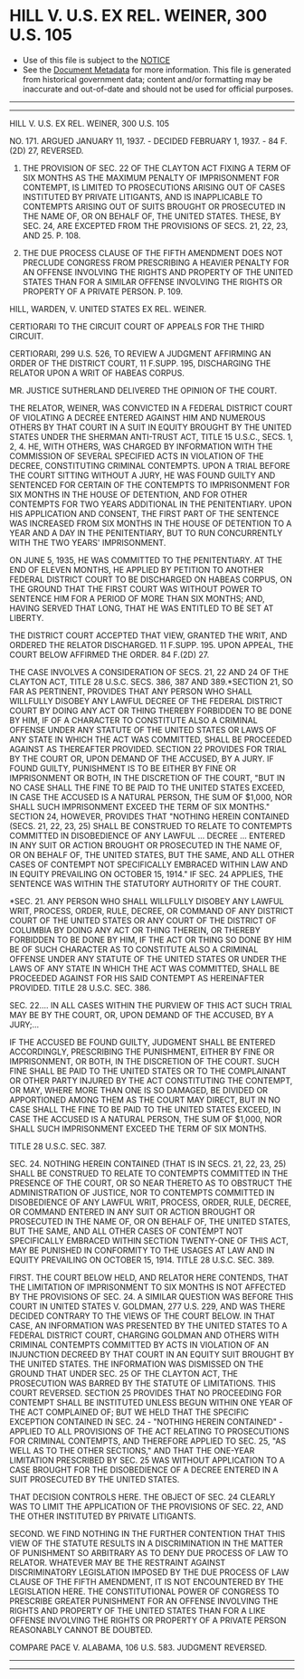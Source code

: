 ---
---

# HILL V. U.S. EX REL. WEINER, 300 U.S. 105

* Use of this file is subject to the [NOTICE](https://github.com/publicdocs/notice/blob/master/NOTICE)
* See the [Document Metadata](../../../) for more information.
  This file is generated from historical government data; content and/or formatting may be inaccurate and out-of-date and should not be used for official purposes.

----------
----------

HILL V. U.S. EX REL. WEINER, 300 U.S. 105

NO. 171.  ARGUED JANUARY 11, 1937.  - DECIDED FEBRUARY 1, 1937.  - 84 F.(2D) 27, REVERSED.

1.  THE PROVISION OF SEC. 22 OF THE CLAYTON ACT FIXING A TERM OF SIX MONTHS AS THE MAXIMUM PENALTY OF IMPRISONMENT FOR CONTEMPT, IS LIMITED TO PROSECUTIONS ARISING OUT OF CASES INSTITUTED BY PRIVATE LITIGANTS, AND IS INAPPLICABLE TO CONTEMPTS ARISING OUT OF SUITS BROUGHT OR PROSECUTED IN THE NAME OF, OR ON BEHALF OF, THE UNITED STATES.  THESE, BY SEC. 24, ARE EXCEPTED FROM THE PROVISIONS OF SECS. 21, 22, 23, AND 25.  P. 108.

2.  THE DUE PROCESS CLAUSE OF THE FIFTH AMENDMENT DOES NOT PRECLUDE CONGRESS FROM PRESCRIBING A HEAVIER PENALTY FOR AN OFFENSE INVOLVING THE RIGHTS AND PROPERTY OF THE UNITED STATES THAN FOR A SIMILAR OFFENSE INVOLVING THE RIGHTS OR PROPERTY OF A PRIVATE PERSON.  P. 109.

HILL, WARDEN, V. UNITED STATES EX REL. WEINER.

CERTIORARI TO THE CIRCUIT COURT OF APPEALS FOR THE THIRD CIRCUIT.

CERTIORARI, 299 U.S. 526, TO REVIEW A JUDGMENT AFFIRMING AN ORDER OF THE DISTRICT COURT, 11 F.SUPP.  195, DISCHARGING THE RELATOR UPON A WRIT OF HABEAS CORPUS.

MR. JUSTICE SUTHERLAND DELIVERED THE OPINION OF THE COURT.

THE RELATOR, WEINER, WAS CONVICTED IN A FEDERAL DISTRICT COURT OF VIOLATING A DECREE ENTERED AGAINST HIM AND NUMEROUS OTHERS BY THAT COURT IN A SUIT IN EQUITY BROUGHT BY THE UNITED STATES UNDER THE SHERMAN ANTI-TRUST ACT, TITLE 15 U.S.C., SECS. 1, 2, 4.  HE, WITH OTHERS, WAS CHARGED BY INFORMATION WITH THE COMMISSION OF SEVERAL SPECIFIED ACTS IN VIOLATION OF THE DECREE, CONSTITUTING CRIMINAL CONTEMPTS.  UPON A TRIAL BEFORE THE COURT SITTING WITHOUT A JURY, HE WAS FOUND GUILTY AND SENTENCED FOR CERTAIN OF THE CONTEMPTS TO IMPRISONMENT FOR SIX MONTHS IN THE HOUSE OF DETENTION, AND FOR OTHER CONTEMPTS FOR TWO YEARS ADDITIONAL IN THE PENITENTIARY.  UPON HIS APPLICATION AND CONSENT, THE FIRST PART OF THE SENTENCE WAS INCREASED FROM SIX MONTHS IN THE HOUSE OF DETENTION TO A YEAR AND A DAY IN THE PENITENTIARY, BUT TO RUN CONCURRENTLY WITH THE TWO YEARS' IMPRISONMENT.

ON JUNE 5, 1935, HE WAS COMMITTED TO THE PENITENTIARY.  AT THE END OF ELEVEN MONTHS, HE APPLIED BY PETITION TO ANOTHER FEDERAL DISTRICT COURT TO BE DISCHARGED ON HABEAS CORPUS, ON THE GROUND THAT THE FIRST COURT WAS WITHOUT POWER TO SENTENCE HIM FOR A PERIOD OF MORE THAN SIX MONTHS; AND, HAVING SERVED THAT LONG, THAT HE WAS ENTITLED TO BE SET AT LIBERTY.

THE DISTRICT COURT ACCEPTED THAT VIEW, GRANTED THE WRIT, AND ORDERED THE RELATOR DISCHARGED.  11 F.SUPP.  195.  UPON APPEAL, THE COURT BELOW AFFIRMED THE ORDER.  84 F.(2D) 27.

THE CASE INVOLVES A CONSIDERATION OF SECS. 21, 22 AND 24 OF THE CLAYTON ACT, TITLE 28 U.S.C. SECS. 386, 387 AND 389.\*SECTION 21, SO FAR AS PERTINENT, PROVIDES THAT ANY PERSON WHO SHALL WILLFULLY DISOBEY ANY LAWFUL DECREE OF THE FEDERAL DISTRICT COURT BY DOING ANY ACT OR THING THEREBY FORBIDDEN TO BE DONE BY HIM, IF OF A CHARACTER TO CONSTITUTE ALSO A CRIMINAL OFFENSE UNDER ANY STATUTE OF THE UNITED STATES OR LAWS OF ANY STATE IN WHICH THE ACT WAS COMMITTED, SHALL BE PROCEEDED AGAINST AS THEREAFTER PROVIDED.  SECTION 22 PROVIDES FOR TRIAL BY THE COURT OR, UPON DEMAND OF THE ACCUSED, BY A JURY.  IF FOUND GUILTY, PUNISHMENT IS TO BE EITHER BY FINE OR IMPRISONMENT OR BOTH, IN THE DISCRETION OF THE COURT, "BUT IN NO CASE SHALL THE FINE TO BE PAID TO THE UNITED STATES EXCEED, IN CASE THE ACCUSED IS A NATURAL PERSON, THE SUM OF $1,000, NOR SHALL SUCH IMPRISONMENT EXCEED THE TERM OF SIX MONTHS."  SECTION 24, HOWEVER, PROVIDES THAT "NOTHING HEREIN CONTAINED (SECS. 21, 22, 23, 25) SHALL BE CONSTRUED TO RELATE TO CONTEMPTS COMMITTED IN DISOBEDIENCE OF ANY LAWFUL  ...  DECREE  ...  ENTERED IN ANY SUIT OR ACTION BROUGHT OR PROSECUTED IN THE NAME OF, OR ON BEHALF OF, THE UNITED STATES, BUT THE SAME, AND ALL OTHER CASES OF CONTEMPT NOT SPECIFICALLY EMBRACED WITHIN LAW AND IN EQUITY PREVAILING ON OCTOBER 15, 1914."  IF SEC. 24 APPLIES, THE SENTENCE WAS WITHIN THE STATUTORY AUTHORITY OF THE COURT.

\*SEC. 21.  ANY PERSON WHO SHALL WILLFULLY DISOBEY ANY LAWFUL WRIT, PROCESS, ORDER, RULE, DECREE, OR COMMAND OF ANY DISTRICT COURT OF THE UNITED STATES OR ANY COURT OF THE DISTRICT OF COLUMBIA BY DOING ANY ACT OR THING THEREIN, OR THEREBY FORBIDDEN TO BE DONE BY HIM, IF THE ACT OR THING SO DONE BY HIM BE OF SUCH CHARACTER AS TO CONSTITUTE ALSO A CRIMINAL OFFENSE UNDER ANY STATUTE OF THE UNITED STATES OR UNDER THE LAWS OF ANY STATE IN WHICH THE ACT WAS COMMITTED, SHALL BE PROCEEDED AGAINST FOR HIS SAID CONTEMPT AS HEREINAFTER PROVIDED.  TITLE 28 U.S.C. SEC. 386.

SEC. 22....  IN ALL CASES WITHIN THE PURVIEW OF THIS ACT SUCH TRIAL MAY BE BY THE COURT, OR, UPON DEMAND OF THE ACCUSED, BY A JURY;...

IF THE ACCUSED BE FOUND GUILTY, JUDGMENT SHALL BE ENTERED ACCORDINGLY, PRESCRIBING THE PUNISHMENT, EITHER BY FINE OR IMPRISONMENT, OR BOTH, IN THE DISCRETION OF THE COURT.  SUCH FINE SHALL BE PAID TO THE UNITED STATES OR TO THE COMPLAINANT OR OTHER PARTY INJURED BY THE ACT CONSTITUTING THE CONTEMPT, OR MAY, WHERE MORE THAN ONE IS SO DAMAGED, BE DIVIDED OR APPORTIONED AMONG THEM AS THE COURT MAY DIRECT, BUT IN NO CASE SHALL THE FINE TO BE PAID TO THE UNITED STATES EXCEED, IN CASE THE ACCUSED IS A NATURAL PERSON, THE SUM OF $1,000, NOR SHALL SUCH IMPRISONMENT EXCEED THE TERM OF SIX MONTHS.

TITLE 28 U.S.C. SEC. 387.

SEC. 24.  NOTHING HEREIN CONTAINED (THAT IS IN SECS. 21, 22, 23, 25) SHALL BE CONSTRUED TO RELATE TO CONTEMPTS COMMITTED IN THE PRESENCE OF THE COURT, OR SO NEAR THERETO AS TO OBSTRUCT THE ADMINISTRATION OF JUSTICE, NOR TO CONTEMPTS COMMITTED IN DISOBEDIENCE OF ANY LAWFUL WRIT, PROCESS, ORDER, RULE, DECREE, OR COMMAND ENTERED IN ANY SUIT OR ACTION BROUGHT OR PROSECUTED IN THE NAME OF, OR ON BEHALF OF, THE UNITED STATES, BUT THE SAME, AND ALL OTHER CASES OF CONTEMPT NOT SPECIFICALLY EMBRACED WITHIN SECTION TWENTY-ONE OF THIS ACT, MAY BE PUNISHED IN CONFORMITY TO THE USAGES AT LAW AND IN EQUITY PREVAILING ON OCTOBER 15, 1914.  TITLE 28 U.S.C. SEC. 389.

FIRST.  THE COURT BELOW HELD, AND RELATOR HERE CONTENDS, THAT THE LIMITATION OF IMPRISONMENT TO SIX MONTHS IS NOT AFFECTED BY THE PROVISIONS OF SEC. 24.  A SIMILAR QUESTION WAS BEFORE THIS COURT IN UNITED STATES V. GOLDMAN, 277 U.S. 229, AND WAS THERE DECIDED CONTRARY TO THE VIEWS OF THE COURT BELOW.  IN THAT CASE, AN INFORMATION WAS PRESENTED BY THE UNITED STATES TO A FEDERAL DISTRICT COURT, CHARGING GOLDMAN AND OTHERS WITH CRIMINAL CONTEMPTS COMMITTED BY ACTS IN VIOLATION OF AN INJUNCTION DECREED BY THAT COURT IN AN EQUITY SUIT BROUGHT BY THE UNITED STATES.  THE INFORMATION WAS DISMISSED ON THE GROUND THAT UNDER SEC. 25 OF THE CLAYTON ACT, THE PROSECUTION WAS BARRED BY THE STATUTE OF LIMITATIONS.  THIS COURT REVERSED.  SECTION 25 PROVIDES THAT NO PROCEEDING FOR CONTEMPT SHALL BE INSTITUTED UNLESS BEGUN WITHIN ONE YEAR OF THE ACT COMPLAINED OF; BUT WE HELD THAT THE SPECIFIC EXCEPTION CONTAINED IN SEC. 24 - "NOTHING HEREIN CONTAINED" - APPLIED TO ALL PROVISIONS OF THE ACT RELATING TO PROSECUTIONS FOR CRIMINAL CONTEMPTS, AND THEREFORE APPLIED TO SEC. 25, "AS WELL AS TO THE OTHER SECTIONS," AND THAT THE ONE-YEAR LIMITATION PRESCRIBED BY SEC. 25 WAS WITHOUT APPLICATION TO A CASE BROUGHT FOR THE DISOBEDIENCE OF A DECREE ENTERED IN A SUIT PROSECUTED BY THE UNITED STATES.

THAT DECISION CONTROLS HERE.  THE OBJECT OF SEC. 24 CLEARLY WAS TO LIMIT THE APPLICATION OF THE PROVISIONS OF SEC. 22, AND THE OTHER INSTITUTED BY PRIVATE LITIGANTS.

SECOND.  WE FIND NOTHING IN THE FURTHER CONTENTION THAT THIS VIEW OF THE STATUTE RESULTS IN A DISCRIMINATION IN THE MATTER OF PUNISHMENT SO ARBITRARY AS TO DENY DUE PROCESS OF LAW TO RELATOR.  WHATEVER MAY BE THE RESTRAINT AGAINST DISCRIMINATORY LEGISLATION IMPOSED BY THE DUE PROCESS OF LAW CLAUSE OF THE FIFTH AMENDMENT, IT IS NOT ENCOUNTERED BY THE LEGISLATION HERE.  THE CONSTITUTIONAL POWER OF CONGRESS TO PRESCRIBE GREATER PUNISHMENT FOR AN OFFENSE INVOLVING THE RIGHTS AND PROPERTY OF THE UNITED STATES THAN FOR A LIKE OFFENSE INVOLVING THE RIGHTS OR PROPERTY OF A PRIVATE PERSON REASONABLY CANNOT BE DOUBTED.

COMPARE PACE V. ALABAMA, 106 U.S. 583.  JUDGMENT REVERSED.


----------
----------

